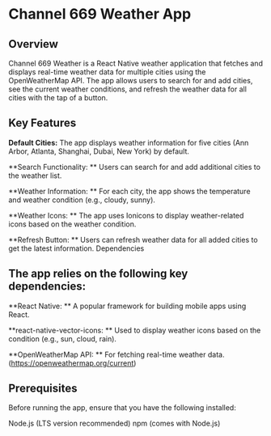 # Channel 669 Weather App
## Overview
Channel 669 Weather is a React Native weather application that fetches and displays real-time weather data for multiple cities using the OpenWeatherMap API. The app allows users to search for and add cities, see the current weather conditions, and refresh the weather data for all cities with the tap of a button.

## Key Features
**Default Cities:** 
The app displays weather information for five cities (Ann Arbor, Atlanta, Shanghai, Dubai, New York) by default.

**Search Functionality: **
Users can search for and add additional cities to the weather list.

**Weather Information: **
For each city, the app shows the temperature and weather condition (e.g., cloudy, sunny).

**Weather Icons: **
The app uses Ionicons to display weather-related icons based on the weather condition.

**Refresh Button: **
Users can refresh weather data for all added cities to get the latest information.
Dependencies

## The app relies on the following key dependencies:
**React Native: **
A popular framework for building mobile apps using React.

**react-native-vector-icons: **
Used to display weather icons based on the condition (e.g., sun, cloud, rain).

**OpenWeatherMap API: **
For fetching real-time weather data.(https://openweathermap.org/current) 

## Prerequisites
Before running the app, ensure that you have the following installed:

Node.js (LTS version recommended)
npm (comes with Node.js)

